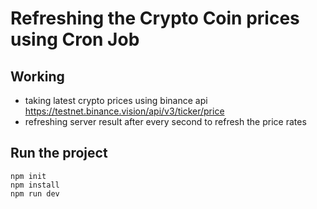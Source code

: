 # Refreshing the Crypto Coin prices using Cron Job

## Working

- taking latest crypto prices using binance api https://testnet.binance.vision/api/v3/ticker/price
- refreshing server result after every second to refresh the price rates

## Run the project

```
npm init
npm install
npm run dev
```

